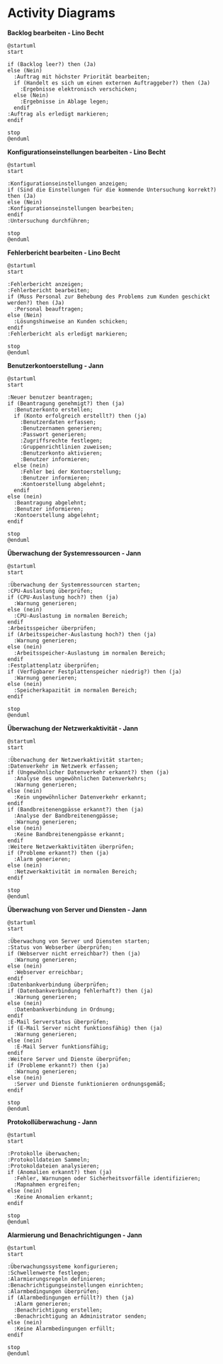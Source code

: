 # Activity Diagrams

**Backlog bearbeiten - Lino Becht**

```plantuml Backlog bearbeiten
@startuml
start

if (Backlog leer?) then (Ja)
else (Nein)
  :Auftrag mit höchster Priorität bearbeiten;
  if (Handelt es sich um einen externen Auftraggeber?) then (Ja)
    :Ergebnisse elektronisch verschicken;
  else (Nein)
    :Ergebnisse in Ablage legen;
  endif
:Auftrag als erledigt markieren;
endif

stop
@enduml
```


**Konfigurationseinstellungen bearbeiten - Lino Becht**

```plantuml Konfigurationseinstellungen bearbeiten
@startuml
start

:Konfigurationseinstellungen anzeigen;
if (Sind die Einstellungen für die kommende Untersuchung korrekt?) then (Ja)
else (Nein)
:Konfigurationseinstellungen bearbeiten;
endif
:Untersuchung durchführen;

stop
@enduml
```


**Fehlerbericht bearbeiten - Lino Becht**

```plantuml Fehlerbericht bearbeiten
@startuml
start

:Fehlerbericht anzeigen;
:Fehlerbericht bearbeiten;
if (Muss Personal zur Behebung des Problems zum Kunden geschickt werden?) then (Ja)
  :Personal beauftragen;
else (Nein)
  :Lösungshinweise an Kunden schicken;
endif
:Fehlerbericht als erledigt markieren;

stop
@enduml
```


**Benutzerkontoerstellung - Jann**

```plantuml Benutzerkontoerstellung
@startuml
start

:Neuer benutzer beantragen;
if (Beantragung genehmigt?) then (ja)
  :Benutzerkonto erstellen;
  if (Konto erfolgreich erstellt?) then (ja)
    :Benutzerdaten erfassen;
    :Benutzernamen generieren;
    :Passwort generieren;
    :Zugriffsrechte festlegen;
    :Gruppenrichtlinien zuweisen;
    :Benutzerkonto aktivieren;
    :Benutzer informieren;
  else (nein)
    :Fehler bei der Kontoerstellung;
    :Benutzer informieren;
    :Kontoerstellung abgelehnt;
  endif
else (nein)
  :Beantragung abgelehnt;
  :Benutzer informieren;
  :Kontoerstellung abgelehnt;
endif

stop
@enduml
```

**Überwachung der Systemressourcen - Jann**

```plantuml Überwachung der Systemressourcen
@startuml
start

:Überwachung der Systemressourcen starten;
:CPU-Auslastung überprüfen;
if (CPU-Auslastung hoch?) then (ja)
  :Warnung generieren;
else (nein)
  :CPU-Auslastung im normalen Bereich;
endif
:Arbeitsspeicher überprüfen;
if (Arbeitsspeicher-Auslastung hoch?) then (ja)
  :Warnung generieren;
else (nein)
  :Arbeitsspeicher-Auslastung im normalen Bereich;
endif
:Festplattenplatz überprüfen;
if (Verfügbarer Festplattenspeicher niedrig?) then (ja)
  :Warnung generieren;
else (nein)
  :Speicherkapazität im normalen Bereich;
endif

stop
@enduml
```

**Überwachung der Netzwerkaktivität - Jann**

```plantuml Überwachung der Netzwerkaktivität
@startuml
start

:Überwachung der Netzwerkaktivität starten;
:Datenverkehr im Netzwerk erfassen;
if (Ungewöhnlicher Datenverkehr erkannt?) then (ja)
  :Analyse des ungewöhnlichen Datenverkehrs;
  :Warnung generieren;
else (nein)
  :Kein ungewöhnlicher Datenverkehr erkannt;
endif
if (Bandbreitenengpässe erkannt?) then (ja)
  :Analyse der Bandbreitenengpässe;
  :Warnung generieren;
else (nein)
  :Keine Bandbreitenengpässe erkannt;
endif
:Weitere Netzwerkaktivitäten überprüfen;
if (Probleme erkannt?) then (ja)
  :Alarm generieren;
else (nein)
  :Netzwerkaktivität im normalen Bereich;
endif

stop
@enduml
```

**Überwachung von Server und Diensten - Jann**

```plantuml Überwachung der Systemressourcen
@startuml
start

:Überwachung von Server und Diensten starten;
:Status von Webserber überprüfen;
if (Webserver nicht erreichbar?) then (ja)
  :Warnung generieren;
else (nein)
  :Webserver erreichbar;
endif
:Datenbankverbindung überprüfen;
if (Datenbankverbindung fehlerhaft?) then (ja)
  :Warnung generieren;
else (nein)
  :Datenbankverbindung in Ordnung;
endif
:E-Mail Serverstatus überprüfen;
if (E-Mail Server nicht funktionsfähig) then (ja)
  :Warnung generieren;
else (nein)
  :E-Mail Server funktionsfähig;
endif
:Weitere Server und Dienste überprüfen;
if (Probleme erkannt?) then (ja)
  :Warnung generieren;
else (nein)
  :Server und Dienste funktionieren ordnungsgemäß;
endif

stop
@enduml
```

**Protokollüberwachung - Jann**

```plantuml Protokollüberwachung
@startuml
start

:Protokolle überwachen;
:Protokolldateien Sammeln;
:Protokoldateien analysieren;
if (Anomalien erkannt?) then (ja)
  :Fehler, Warnungen oder Sicherheitsvorfälle identifizieren;
  :Mapnahmen ergreifen;
else (nein)
  :Keine Anomalien erkannt;
endif

stop
@enduml
```

**Alarmierung und Benachrichtigungen - Jann**

```plantuml Alarmierung und Benachrichtigungen
@startuml
start

:Überwachungssysteme konfigurieren;
:Schwellenwerte festlegen;
:Alarmierungsregeln definieren;
:Benachrichtigungseinstellungen einrichten;
:Alarmbedingungen überprüfen;
if (Alarmbedingungen erfüllt?) then (ja)
  :Alarm generieren;
  :Benachrichtigung erstellen;
  :Benachrichtigung an Administrator senden;
else (nein)
  :Keine Alarmbedingungen erfüllt;
endif

stop
@enduml
```
